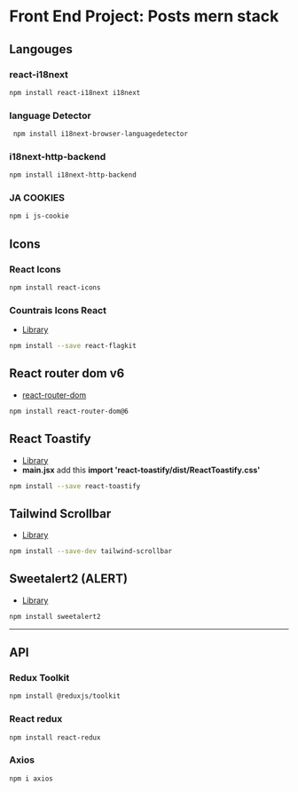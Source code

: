 # Front End Project: Posts mern stack

## Langouges

### react-i18next
```bash
npm install react-i18next i18next
```

### language Detector
```bash
 npm install i18next-browser-languagedetector
```

### i18next-http-backend
```bash
npm install i18next-http-backend
```
### JA COOKIES
```bash
npm i js-cookie
```

## Icons

### React Icons
```bash
npm install react-icons 
```

### Countrais Icons React
- [Library](https://github.com/stephenway/react-flagkit) 
```bash
npm install --save react-flagkit
```
## React router dom v6
- [react-router-dom](https://reactrouter.com/en/main)
```bash
npm install react-router-dom@6
```

## React Toastify
- [Library](https://fkhadra.github.io/react-toastify/installation)
- **main.jsx** add this **import 'react-toastify/dist/ReactToastify.css'**
```bash
npm install --save react-toastify
```

## Tailwind Scrollbar
- [Library](https://adoxography.github.io/tailwind-scrollbar/examples)
```bash
npm install --save-dev tailwind-scrollbar
```

## Sweetalert2 (ALERT)
- [Library](https://sweetalert2.github.io/#download)
```bash
npm install sweetalert2

```
___

## API
### Redux Toolkit
```bash
npm install @reduxjs/toolkit
```

### React redux
```bash
npm install react-redux
```

### Axios
```bash
npm i axios
```